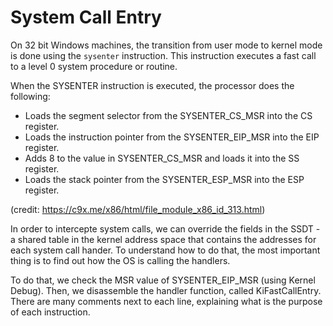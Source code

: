 # System Call Entry

On 32 bit Windows machines, the transition from user mode to kernel mode is done using the `sysenter` instruction.
This instruction executes a fast call to a level 0 system procedure or routine.

When the SYSENTER instruction is executed, the processor does the following:
* Loads the segment selector from the SYSENTER_CS_MSR into the CS register.
* Loads the instruction pointer from the SYSENTER_EIP_MSR into the EIP register.
* Adds 8 to the value in SYSENTER_CS_MSR and loads it into the SS register.
* Loads the stack pointer from the SYSENTER_ESP_MSR into the ESP register.

(credit: https://c9x.me/x86/html/file_module_x86_id_313.html)

In order to intercepte system calls, we can override the fields in the SSDT - a shared table in the kernel address space that contains the addresses for each system call hander. To understand how to do that, the most important thing is to find out how the OS is calling the handlers.

To do that, we check the MSR value of SYSENTER_EIP_MSR (using Kernel Debug). Then, we disassemble the handler function, called KiFastCallEntry. There are many comments next to each line, explaining what is the purpose of each instruction.
